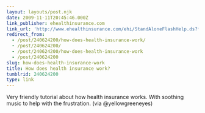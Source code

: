 ```yaml
---
layout: layouts/post.njk
date: 2009-11-11T20:45:46.000Z
link_publisher: ehealthinsurance.com
link_url: 'http://www.ehealthinsurance.com/ehi/StandAloneFlashHelp.ds?flashEnabled=True'
redirect_from:
  - /post/240624200/how-does-health-insurance-work/
  - /post/240624200/
  - /post/240624200/how-does-health-insurance-work
  - /post/240624200
slug: how-does-health-insurance-work
title: How does health insurance work?
tumblrid: 240624200
type: link
---
```

<p>Very friendly tutorial about how health insurance works. With soothing music to help with the frustration. (via @yellowgreeneyes)</p>
